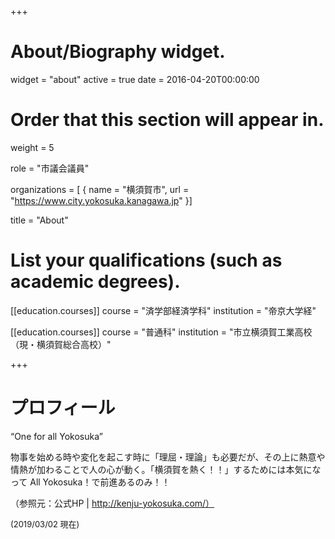 +++
# About/Biography widget.
widget = "about"
active = true
date = 2016-04-20T00:00:00

# Order that this section will appear in.
weight = 5

role = "市議会議員"

organizations = [ { name = "横須賀市", url = "https://www.city.yokosuka.kanagawa.jp" }]

title = "About"

# List your qualifications (such as academic degrees).
[[education.courses]]
  course = "済学部経済学科"
  institution = "帝京大学経"

[[education.courses]]
  course = "普通科"
  institution = "市立横須賀工業高校（現・横須賀総合高校）"

+++

# プロフィール

“One for all Yokosuka” 

物事を始める時や変化を起こす時に「理屈・理論」も必要だが、その上に熱意や情熱が加わることで人の心が動く。「横須賀を熱く！！」するためには本気になって All Yokosuka！で前進あるのみ！！

（参照元：公式HP | http://kenju-yokosuka.com/）

<span style="font-size:small">(2019/03/02 現在)</span>